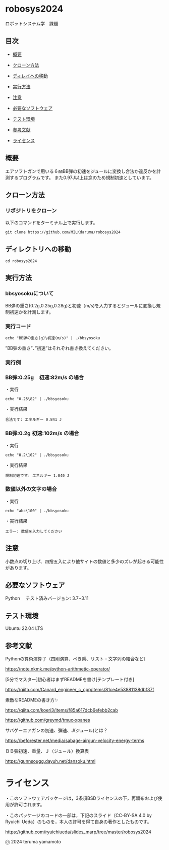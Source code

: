 # robosys2024
ロボットシステム学　課題
## 目次
- [概要](#概要)

- [クローン方法](#クローン方法)

- [ディレイへの移動](#ディレイへの移動)

- [実行方法](#実行方法)

- [注意](#注意)

- [必要なソフトウェア](#必要なソフトウェア)

- [テスト環境](#テスト環境)

- [参考文献](#参考文献)

- [ライセンス](#ライセンス)

## 概要
エアソフトガンで用いる６㎜BB弾の初速をジュールに変換し合法か違反かを計測するプログラムです。
また0.97J以上は念のため規制初速としています。

## クローン方法

### リポジトリをクローン
以下のコマンドをターミナル上で実行します。
```
git clone https://github.com/MILKdaruma/robosys2024
```
## ディレクトリへの移動
```
cd robosys2024
```
## 実行方法

### bbsyosokuについて
BB弾の重さ(0.2g,0.25g,0.28g)と初速（m/s)を入力するとジュールに変換し規制初速かを計測します。

### 実行コード
```
echo "BB弾の重さ(g)\初速(m/s)" | ./bbsyosoku
```
”BB弾の重さ”、”初速”はそれぞれ書き換えてください。

### 実行例
### BB弾:0.25g　初速:82m/s の場合
・実行
```
echo "0.25\82" | ./bbsyosoku
```
・実行結果
```
合法です: エネルギー 0.841 J
```
### BB弾:0.2g 初速:102m/s の場合
・実行
```
echo "0.2\102" | ./bbsyosoku
```
・実行結果
```
規制初速です: エネルギー 1.040 J
```
### 数値以外の文字の場合
・実行
```
echo "abc\100" | ./bbsyosoku
```
・実行結果
```
エラー: 数値を入力してください
```
## 注意
小数点の切り上げ、四捨五入により他サイトの数値と多少のズレが起きる可能性があります。

## 必要なソフトウェア
Python
　テスト済みバージョン: 3.7~3.11

## テスト環境
Ubuntu 22.04 LTS

## 参考文献
Pythonの算術演算子（四則演算、べき乗、リスト・文字列の結合など）

https://note.nkmk.me/python-arithmetic-operator/

[5分でマスター]初心者はまずREADMEを書け[テンプレート付き]

https://qiita.com/Canard_engineer_c_cpp/items/81ce4e53881138dbf37f

素敵なREADMEの書き方✨

https://qiita.com/koeri3/items/f85a617dcb6efebb2cab

https://github.com/greymd/tmux-xpanes

サバゲーエアガンの初速、弾速、J(ジュール)とは？

https://beforester.net/media/sabage-airgun-velocity-energy-terms

ＢＢ弾初速、重量、Ｊ（ジュ－ル）換算表

https://gunnsougg.dayuh.net/dansoku.html

# ライセンス
・このソフトウェアパッケージは，3条項BSDライセンスの下，再頒布および使用が許可されます。

・このパッケージのコードの一部は，下記のスライド（CC-BY-SA 4.0 by Ryuichi Ueda）のものを，本人の許可を得て自身の著作としたものです。

https://github.com/ryuichiueda/slides_marp/tree/master/robosys2024

🄫 2024 teruma yamamoto
